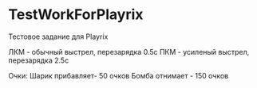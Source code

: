 # TestWorkForPlayrix
Тестовое задание для Playrix

ЛКМ - обычный выстрел, перезарядка 0.5с
ПКМ - усиленый выстрел, перезарядка 2.5c

Очки:
Шарик прибавляет- 50 очков
Бомба отнимает - 150 очков
